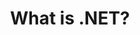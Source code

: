 ﻿---
type: deck
id: what-is-net
title: What is .NET?
img:
link: https://github.com/dotnet-presentations/home/tree/master/.NET%20Intro
content: Level 100 Beginner 45min presentation on what .NET is and how to get started!
---